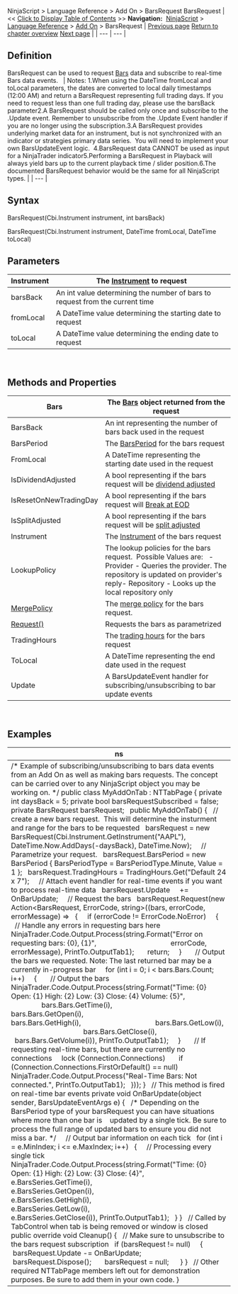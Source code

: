 ﻿
NinjaScript \> Language Reference \> Add On \> BarsRequest
BarsRequest
| \<\< [Click to Display Table of Contents](barsrequest.md) \>\> **Navigation:**     [NinjaScript](ninjascript-1.md) \> [Language Reference](language_reference_wip-1.md) \> [Add On](add_on-1.md) \> BarsRequest | [Previous page](submit-1.md) [Return to chapter overview](add_on-1.md) [Next page](request-1.md) |
| --- | --- |
## Definition
BarsRequest can be used to request [Bars](bars-1.md) data and subscribe to real\-time Bars data events.
 
| Notes:  1\.When using the DateTime fromLocal and toLocal parameters, the dates are converted to local daily timestamps (12:00 AM) and return a BarsRequest representing full trading days. If you need to request less than one full trading day, please use the barsBack parameter2\.A BarsRequest should be called only once and subscribe to the .Update event. Remember to unsubscribe from the .Update Event handler if you are no longer using the subscription.3\.A BarsRequest provides underlying market data for an instrument, but is not synchronized with an indicator or strategies primary data series.  You will need to implement your own BarsUpdateEvent logic.  4\.BarsRequest data CANNOT be used as input for a NinjaTrader indicator5\.Performing a BarsRequest in Playback will always yield bars up to the current playback time / slider position.6\.The documented BarsRequest behavior would be the same for all NinjaScript types. |
| --- |

## Syntax
BarsRequest(Cbi.Instrument instrument, int barsBack)  

BarsRequest(Cbi.Instrument instrument, DateTime fromLocal, DateTime toLocal)
 
## Parameters
| Instrument | The [Instrument](instrument-1.md) to request |
| --- | --- |
| barsBack | An int value determining the number of bars to request from the current time |
| fromLocal | A DateTime value determining the starting date to request |
| toLocal | A DateTime value determining the ending date to request |
 
## 
## Methods and Properties
| Bars | The [Bars](bars-1.md) object returned from the request |
| --- | --- |
| BarsBack | An int representing the number of bars back used in the request |
| BarsPeriod | The [BarsPeriod](barsperiod-1.md) for the bars request |
| FromLocal | A DateTime representing the starting date used in the request |
| IsDividendAdjusted | A bool representing if the bars request will be [dividend adjusted](splits_and_dividends-1.md) |
| IsResetOnNewTradingDay | A bool representing if the bars request will [Break at EOD](break_at_eod-1.md) |
| IsSplitAdjusted | A bool representing if the bars request will be [split adjusted](splits_and_dividends-1.md) |
| Instrument | The [Instrument](instrument-1.md) of the bars request |
| LookupPolicy | The lookup policies for the bars request.  Possible Values are:   - Provider \- Queries the provider. The repository is updated on provider's reply- Repository \- Looks up the local repository only |
| [MergePolicy](barsrequest_mergepolicy-1.md) | The [merge policy](mergepolicy-1.md) for the bars request. |
| [Request()](request-1.md) | Requests the bars as parametrized |
| TradingHours | The [trading hours](tradinghours-1.md) for the bars request |
| ToLocal | A DateTime representing the end date used in the request |
| Update | A BarsUpdateEvent handler for subscribing/unsubscribing to bar update events |
 
## 
## Examples
| ns |
| --- |
| /\* Example of subscribing/unsubscribing to bars data events from an Add On as well as making bars requests. The concept can be carried over to any NinjaScript object you may be working on. \*/ public class MyAddOnTab : NTTabPage {  private int daysBack \= 5;  private bool barsRequestSubscribed \= false;  private BarsRequest barsRequest;    public MyAddOnTab()  {    // create a new bars request.  This will determine the insturment and range for the bars to be requested    barsRequest \= new BarsRequest(Cbi.Instrument.GetInstrument("AAPL"), DateTime.Now.AddDays(\-daysBack), DateTime.Now);      // Parametrize your request.     barsRequest.BarsPeriod \= new BarsPeriod { BarsPeriodType \= BarsPeriodType.Minute, Value \= 1 };    barsRequest.TradingHours \= TradingHours.Get("Default 24 x 7");      // Attach event handler for real\-time events if you want to process real\-time data    barsRequest.Update     \+\= OnBarUpdate;      // Request the bars    barsRequest.Request(new Action\<BarsRequest, ErrorCode, string\>((bars, errorCode, errorMessage) \=\>    {      if (errorCode !\= ErrorCode.NoError)      {        // Handle any errors in requesting bars here        NinjaTrader.Code.Output.Process(string.Format("Error on requesting bars: {0}, {1}",                                        errorCode, errorMessage), PrintTo.OutputTab1\);        return;      }        // Output the bars we requested. Note: The last returned bar may be a currently in\-progress bar      for (int i \= 0; i \< bars.Bars.Count; i\+\+)      {        // Output the bars        NinjaTrader.Code.Output.Process(string.Format("Time: {0} Open: {1} High: {2} Low: {3} Close: {4} Volume: {5}",                                        bars.Bars.GetTime(i),                                        bars.Bars.GetOpen(i),                                        bars.Bars.GetHigh(i),                                        bars.Bars.GetLow(i),                                        bars.Bars.GetClose(i),                                        bars.Bars.GetVolume(i)), PrintTo.OutputTab1\);      }        // If requesting real\-time bars, but there are currently no connections      lock (Connection.Connections)        if (Connection.Connections.FirstOrDefault() \=\= null)          NinjaTrader.Code.Output.Process("Real\-Time Bars: Not connected.", PrintTo.OutputTab1\);    }));  }    // This method is fired on real\-time bar events  private void OnBarUpdate(object sender, BarsUpdateEventArgs e)  {    /\* Depending on the BarsPeriod type of your barsRequest you can have situations where more than one bar is     updated by a single tick. Be sure to process the full range of updated bars to ensure you did not miss a bar. \*/      // Output bar information on each tick    for (int i \= e.MinIndex; i \<\= e.MaxIndex; i\+\+)    {      // Processing every single tick      NinjaTrader.Code.Output.Process(string.Format("Time: {0} Open: {1} High: {2} Low: {3} Close: {4}",                                      e.BarsSeries.GetTime(i),                                      e.BarsSeries.GetOpen(i),                                      e.BarsSeries.GetHigh(i),                                      e.BarsSeries.GetLow(i),                                      e.BarsSeries.GetClose(i)), PrintTo.OutputTab1\);    }  }    // Called by TabControl when tab is being removed or window is closed  public override void Cleanup()  {    // Make sure to unsubscribe to the bars request subscription    if (barsRequest !\= null)      {         barsRequest.Update \-\= OnBarUpdate;         barsRequest.Dispose();        barsRequest \= null;       }  }    // Other required NTTabPage members left out for demonstration purposes. Be sure to add them in your own code. } |


